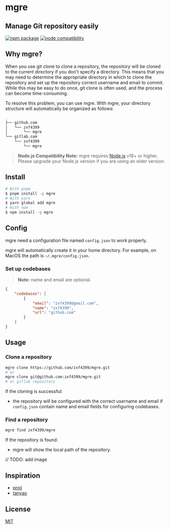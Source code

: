 # mgre

## Manage Git repository easily

<a href="https://npmjs.com/package/mgre"><img src="https://img.shields.io/npm/v/mgre.svg" alt="npm package"></a>
<a href="https://nodejs.org/en/about/releases/"><img src="https://img.shields.io/node/v/mgre.svg" alt="node compatibility"></a>

## Why mgre?

When you use git clone to clone a repository, the repository will be cloned to the current directory if you don't specify a directory. This means that you may need to determine the appropriate directory in which to clone the repository and set up the repository correct username and email to commit. While this may be easy to do once, git clone is often used, and the process can become time-consuming.

To resolve this problem, you can use mgre. With mgre, your directory structure will automatically be organized as follows:

```bash
.
├── github.com
│   └── zxf4399
│       └── mgre
└── gitlab.com
    └── zxf4399
        └── mgre
```

> **Node.js Compatibility Note:**
> mgre requires [Node.js](https://nodejs.org/) v16+ or higher. Please upgrade your Node.js version if you are using an older version.

## Install

```bash
# With pnpm
$ pnpm install -g mgre
# With yarn
$ yarn global add mgre
# With npm
$ npm install -g mgre
```

## Config

mgre need a configuration file named `config.json` to work properly.

mgre will automatically create it in your home directory. For example, on MacOS the path is `~/.mgre/config.json`.

### Set up codebases

> **Note:**
> name and email are optional.

```json
{
    "codebases": [
        {
            "email": "zxf4399@gmail.com",
            "name": "zxf4399",
            "url": "github.com"
        }
    ]
}
```

## Usage

### Clone a repository

```bash
mgre clone https://github.com/zxf4399/mgre.git
# or
mgre clone git@github.com:zxf4399/mgre.git
# or gitlab repository
```

If the cloning is successful:

-   the repository will be configured with the correct username and email if `config.json` contain name and email fields for configuring codebases.

### Find a repository

```bash
mgre find zxf4399/mgre
```

If the repository is found:

-   mgre will show the local path of the repository.

// TODO: add image

## Inspiration

-   [projj](https://github.com/popomore/projj)
-   [tanyao](https://github.com/xn-sakina/tanyao)

## License

[MIT](LICENSE)
